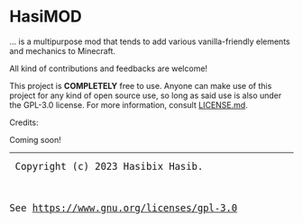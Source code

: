 # HasiMOD

... is a multipurpose mod that tends to add various vanilla-friendly elements and mechanics to Minecraft.

All kind of contributions and feedbacks are welcome!

This project is **COMPLETELY** free to use. Anyone can make use of this project for any kind of open source use, so long
as said use is also under the GPL-3.0 license. For more information,
consult [LICENSE.md](https://github.com/Hasibix/HasiMOD/blob/master/LICENSE.md).

Credits:

Coming soon!

---------------------------------------------------

<big><pre>
Copyright (c) 2023 Hasibix Hasib.

See https://www.gnu.org/licenses/gpl-3.0
</pre></big>
